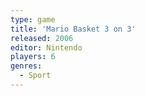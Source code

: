 ```yaml
---
type: game
title: 'Mario Basket 3 on 3'
released: 2006
editor: Nintendo
players: 6
genres:
  - Sport
---
```

